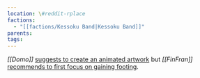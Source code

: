 ```yaml
---
location: \#reddit-rplace
factions:
  - "[[factions/Kessoku Band|Kessoku Band]]"
parents: 
tags: 
---
```

*[[Domo]]* [suggests to create an animated artwork](https://discord.com/channels/1093664259273130084/1131230952119615600/1131456395783458847) but *[[FinFran]]* [recommends to first focus on gaining footing](https://discord.com/channels/1093664259273130084/1131230952119615600/1131457897713385542).
